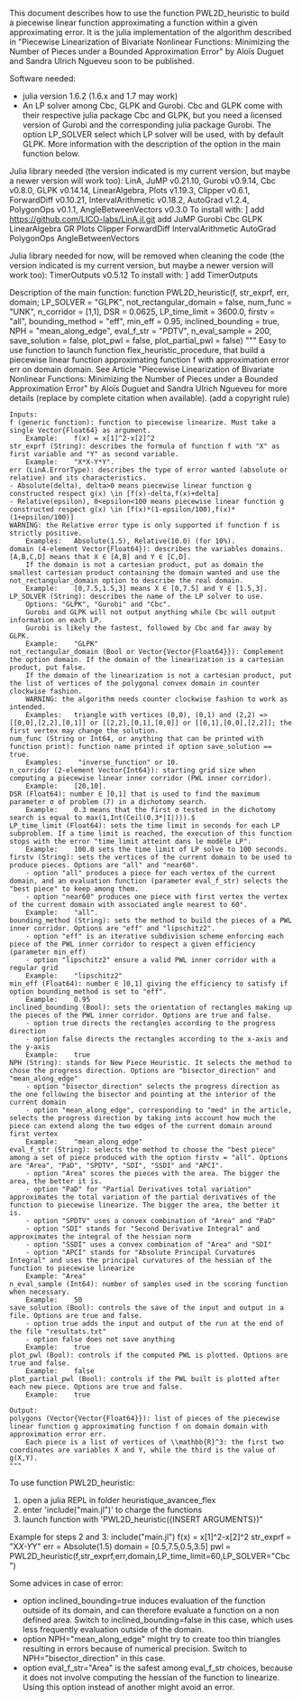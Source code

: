 This document describes how to use the function PWL2D_heuristic to build a piecewise linear function approximating a function within a given approximating error.
It is the julia implementation of the algorithm described in "Piecewise Linearization of Bivariate Nonlinear Functions: Minimizing the Number of Pieces under a Bounded Approximation Error" by Aloïs Duguet and Sandra Ulrich Ngueveu soon to be published.

Software needed:
- julia version 1.6.2 (1.6.x and 1.7 may work)
- An LP solver among Cbc, GLPK and Gurobi. Cbc and GLPK come with their respective julia package Cbc and GLPK, but you need a licensed version of Gurobi and the corresponding julia package Gurobi. The option LP_SOLVER select which LP solver will be used, with by default GLPK. More information with the description of the option in the main function below.

Julia library needed (the version indicated is my current version, but maybe a newer version will work too):
LinA, JuMP v0.21.10, Gurobi v0.9.14, Cbc v0.8.0, GLPK v0.14.14, LinearAlgebra, Plots v1.19.3, Clipper v0.6.1, ForwardDiff v0.10.21, IntervalArithmetic v0.18.2, AutoGrad v1.2.4, PolygonOps v0.1.1, AngleBetweenVectors v0.3.0
To install with:
]
add https://github.com/LICO-labs/LinA.jl.git
add JuMP Gurobi Cbc GLPK LinearAlgebra GR Plots Clipper ForwardDiff IntervalArithmetic AutoGrad PolygonOps AngleBetweenVectors

Julia library needed for now, will be removed when cleaning the code (the version indicated is my current version, but maybe a newer version will work too):
TimerOutputs v0.5.12
To install with:
]
add TimerOutputs



Description of the main function:
function PWL2D_heuristic(f, str_exprf, err, domain; LP_SOLVER = "GLPK", not_rectangular_domain = false, num_func = "UNK", n_corridor = [1,1], DSR = 0.0625, LP_time_limit = 3600.0, firstv = "all", bounding_method = "eff", min_eff = 0.95, inclined_bounding = true, NPH = "mean_along_edge", eval_f_str = "PDTV", n_eval_sample = 200, save_solution = false, plot_pwl = false, plot_partial_pwl = false)
    """ Easy to use function to launch function flex_heuristic_procedure, that build a piecewise linear function approximating function f with approximation error err on domain domain.
        See Article "Piecewise Linearization of Bivariate Nonlinear Functions: Minimizing the Number of Pieces under a Bounded Approximation Error" by Aloïs Duguet and Sandra Ulrich Ngueveu for more 		details (replace by complete citation when available).
        (add a copyright rule)

    Inputs:
    f (generic function): function to piecewise linearize. Must take a single Vector{Float64} as argument.
        Example:    f(x) = x[1]^2-x[2]^2
    str_exprf (String): describes the formula of function f with "X" as first variable and "Y" as second variable.
        Example:    "X*X-Y*Y".
    err (LinA.ErrorType): describes the type of error wanted (absolute or relative) and its characteristics.
	- Absolute(delta), delta>0 means piecewise linear function g constructed respect g(x) \in [f(x)-delta,f(x)+delta]
	- Relative(epsilon), 0<epsilon<100 means piecewise linear function g constructed respect g(x) \in [f(x)*(1-epsilon/100),f(x)*(1+epsilon/100)]
	WARNING: the Relative error type is only supported if function f is strictly positive.
        Examples:   Absolute(1.5), Relative(10.0) (for 10%).
    domain (4-element Vector{Float64}): describes the variables domains. [A,B,C,D] means that X ∈ [A,B] and Y ∈ [C,D].
        If the domain is not a cartesian product, put as domain the smallest cartesian product containing the domain wanted and use the not_rectangular_domain option to describe the real domain.
        Example:    [0,7.5,1.5,3] means X ∈ [0,7.5] and Y ∈ [1.5,3].
    LP_SOLVER (String): describes the name of the LP solver to use.
        Options: "GLPK", "Gurobi" and "Cbc".
        Gurobi and GLPK will not output anything while Cbc will output information on each LP.
        Gurobi is likely the fastest, followed by Cbc and far away by GLPK.
        Example:    "GLPK"
    not_rectangular_domain (Bool or Vector{Vector{Float64}}): Complement the option domain. If the domain of the linearization is a cartesian product, put false.
        If the domain of the linearization is not a cartesian product, put the list of vertices of the polygonal convex domain in counter clockwise fashion.
        WARNING: the algorithm needs counter clockwise fashion to work as intended.
        Examples:   triangle with vertices (0,0), (0,1) and (2,2) => [[0,0],[2,2],[0,1]] or [[2,2],[0,1],[0,0]] or [[0,1],[0,0],[2,2]]; the first vertex may change the solution.
    num_func (String or Int64, or anything that can be printed with function print): function name printed if option save_solution == true.
        Examples:    "inverse_function" or 10.
    n_corridor (2-element Vector{Int64}): starting grid size when computing a piecewise linear inner corridor (PWL inner corridor).
        Example:    [20,10].
    DSR (Float64): number ∈ ]0,1] that is used to find the maximum parameter σ of problem (7) in a dichotomy search.
        Example:    0.3 means that the first σ tested in the dichotomy search is equal to max(1,Int(Ceil(0.3*|I|))).$
    LP_time_limit (Float64): sets the time limit in seconds for each LP subproblem. If a time limit is reached, the execution of this function stops with the error "time_limit atteint dans le modèle LP".
        Example:    100.0 sets the time limit of LP solve to 100 seconds.
    firstv (String): sets the vertices of the current domain to be used to produce pieces. Options are "all" and "near60".
        - option "all" produces a piece for each vertex of the current domain, and an evaluation function (parameter eval_f_str) selects the "best piece" to keep among them.
        - option "near60" produces one piece with first vertex the vertex of the current domain with associated angle nearest to 60°.
        Example:    "all".
    bounding_method (String): sets the method to build the pieces of a PWL inner corridor. Options are "eff" and "lipschitz2".
        - option "eff" is an iterative subdivision scheme enforcing each piece of the PWL inner corridor to respect a given efficiency (parameter min_eff)
        - option "lipschitz2" ensure a valid PWL inner corridor with a regular grid
        Example:    "lipschitz2"
    min_eff (Float64): number ∈ ]0,1] giving the efficiency to satisfy if option bounding_method is set to "eff".
        Example:    O.95
    inclined_bounding (Bool): sets the orientation of rectangles making up the pieces of the PWL inner corridor. Options are true and false.
        - option true directs the rectangles according to the progress direction
        - option false directs the rectangles according to the x-axis and the y-axis
        Example:    true
    NPH (String): stands for New Piece Heuristic. It selects the method to chose the progress direction. Options are "bisector_direction" and "mean_along_edge"
        - option "bisector_direction" selects the progress direction as the one following the bisector and pointing at the interior of the current domain
        - option "mean_along_edge", corresponding to "med" in the article, selects the progress direction by taking into account how much the piece can extend along the two edges of the current domain around first vertex
        Example:    "mean_along_edge"
    eval_f_str (String): selects the method to choose the "best piece" among a set of piece produced with the option firstv = "all". Options are "Area", "PaD", "SPDTV", "SDI", "SSDI" and "APCI".
        - option "Area" scores the pieces with the area. The bigger the area, the better it is.
        - option "PaD" for "Partial Derivatives total variation" approximates the total variation of the partial derivatives of the function to piecewise linearize. The bigger the area, the better it is.
        - option "SPDTV" uses a convex combination of "Area" and "PaD"
        - option "SDI" stands for "Second Derivative Integral" and approximates the integral of the hessian norm
        - option "SSDI" uses a convex combination of "Area" and "SDI"
        - option "APCI" stands for "Absolute Principal Curvatures Integral" and uses the principal curvatures of the hessian of the function to piecewise linearize
        Example: "Area"
    n_eval_sample (Int64): number of samples used in the scoring function when necessary.
        Example:    50
    save_solution (Bool): controls the save of the input and output in a file. Options are true and false.
        - option true adds the input and output of the run at the end of the file "resultats.txt"
        - option false does not save anything
        Example:    true
    plot_pwl (Bool): controls if the computed PWL is plotted. Options are true and false.
        Example:    false
    plot_partial_pwl (Bool): controls if the PWL built is plotted after each new piece. Options are true and false.
        Example:    true

    Output:
    polygons (Vector{Vector{Float64}}): list of pieces of the piecewise linear function g approximating function f on domain domain with approximation error err.
        Each piece is a list of vertices of \\mathbb{R}^3: the first two coordinates are variables X and Y, while the third is the value of g(X,Y).
    """



To use function PWL2D_heuristic:
1) open a julia REPL in folder heuristique_avancee_flex
2) enter 'include("main.jl")' to charge the functions
3) launch function with 'PWL2D_heuristic({INSERT ARGUMENTS})"

Example for steps 2 and 3:
include("main.jl")
f(x) = x[1]^2-x[2]^2
str_exprf = "X*X-Y*Y"
err = Absolute(1.5)
domain = [0.5,7.5,0.5,3.5]
pwl = PWL2D_heuristic(f,str_exprf,err,domain,LP_time_limit=60,LP_SOLVER="Cbc")


Some advices in case of error:
- option inclined_bounding=true induces evaluation of the function outside of its domain, and can therefore evaluate a function on a non defined area. Switch to inclined_bounding=false in this case, which uses less frequently evaluation outside of the domain.
- option NPH="mean_along_edge" might try to create too thin triangles resulting in errors because of numerical precision. Switch to NPH="bisector_direction" in this case.
- option eval_f_str="Area" is the safest among eval_f_str choices, because it does not involve computing the hessian of the function to linearize. Using this option instead of another might avoid an error.
